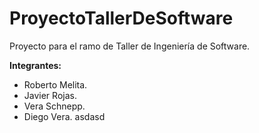 # ProyectoTallerDeSoftware
Proyecto para el ramo de Taller de Ingeniería de Software.

**Integrantes:**
* Roberto Melita.
* Javier Rojas.
* Vera Schnepp.
* Diego Vera.
asdasd
